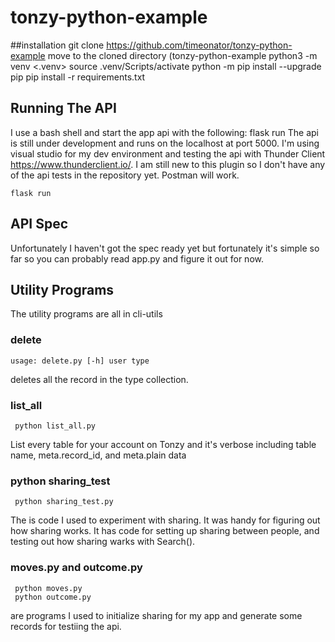# tonzy-python-example
##installation
     git clone https://github.com/timeonator/tonzy-python-example
     move to the cloned directory (tonzy-python-example
     python3 -m venv <.venv>
     source .venv/Scripts/activate
     python -m pip install --upgrade pip
     pip install -r requirements.txt

## Running The API
I use a bash shell and start the app api with the following:
     flask run
The api is still under development and runs on the localhost at port 5000. I'm using visual studio for my dev environment and testing the api with Thunder Client https://www.thunderclient.io/. I am still new to this plugin so I don't have any of the api tests in the repository yet. Postman will work.

    flask run
    
## API Spec
Unfortunately I haven't got the spec ready yet but fortunately it's simple so far so you can probably read app.py and figure it out for now.


## Utility Programs
The utility programs are all in cli-utils

### delete
    usage: delete.py [-h] user type
deletes all the record in the type collection.

### list_all
     python list_all.py
List every table for your account on Tonzy and it's verbose including table name, meta.record_id, and meta.plain data

### python sharing_test
     python sharing_test.py
The is code I used to experiment with sharing. It was handy for figuring out how sharing works. It has code for setting up sharing between people, and testing out how sharing warks with Search().

### moves.py and outcome.py
     python moves.py
     python outcome.py
are programs I used to initialize sharing for my app and generate some records for testiing the api.



